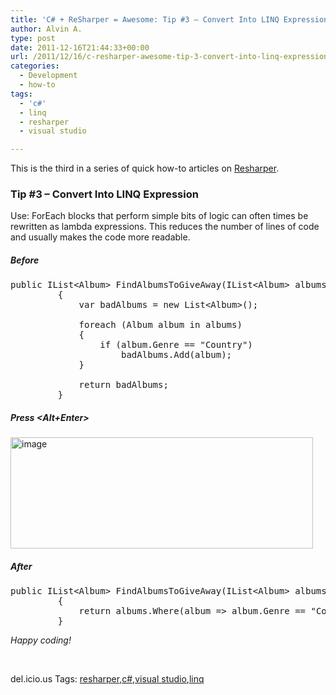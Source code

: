 ```yaml
---
title: 'C# + ReSharper = Awesome: Tip #3 – Convert Into LINQ Expression'
author: Alvin A.
type: post
date: 2011-12-16T21:44:33+00:00
url: /2011/12/16/c-resharper-awesome-tip-3-convert-into-linq-expression/
categories:
  - Development
  - how-to
tags:
  - 'c#'
  - linq
  - resharper
  - visual studio

---
```

This is the third in a series of quick how-to articles on <a href="http://www.jetbrains.com/resharper/" target="_blank">Resharper</a>.

### Tip #3 – Convert Into LINQ Expression

Use: ForEach blocks that perform simple bits of logic can often times be rewritten as lambda expressions. This reduces the number of lines of code and usually makes the code more readable.

##### Before

<pre class="csharpcode"><span class="kwrd">public</span> IList&lt;Album&gt; FindAlbumsToGiveAway(IList&lt;Album&gt; albums)
         {
             var badAlbums = <span class="kwrd">new</span> List&lt;Album&gt;();

             <span class="kwrd">foreach</span> (Album album <span class="kwrd">in</span> albums)
             {
                 <span class="kwrd">if</span> (album.Genre == <span class="str">"Country"</span>)
                     badAlbums.Add(album);
             }

             <span class="kwrd">return</span> badAlbums;
         }</pre>

##### Press <Alt+Enter>

[<img loading="lazy" decoding="async" style="background-image: none; border-bottom: 0px; border-left: 0px; padding-left: 0px; padding-right: 0px; display: inline; border-top: 0px; border-right: 0px; padding-top: 0px" title="image" border="0" alt="image" src="/wp-content/uploads/image_thumb2.png" width="484" height="178" />][1]

##### After

<pre class="csharpcode"><span class="kwrd">public</span> IList&lt;Album&gt; FindAlbumsToGiveAway(IList&lt;Album&gt; albums)
         {
             <span class="kwrd">return</span> albums.Where(album =&gt; album.Genre == <span class="str">"Country"</span>).ToList();
         }</pre>

_Happy coding!_

&#160;

<div style="padding-bottom: 0px; margin: 0px; padding-left: 0px; padding-right: 0px; display: inline; float: none; padding-top: 0px" id="scid:0767317B-992E-4b12-91E0-4F059A8CECA8:b6393658-a9d7-47da-9a23-170027582297" class="wlWriterEditableSmartContent">
  del.icio.us Tags: <a href="http://del.icio.us/popular/resharper" rel="tag">resharper</a>,<a href="http://del.icio.us/popular/c%23" rel="tag">c#</a>,<a href="http://del.icio.us/popular/visual+studio" rel="tag">visual studio</a>,<a href="http://del.icio.us/popular/linq" rel="tag">linq</a>
</div>

 [1]: /wp-content/uploads/image13.png